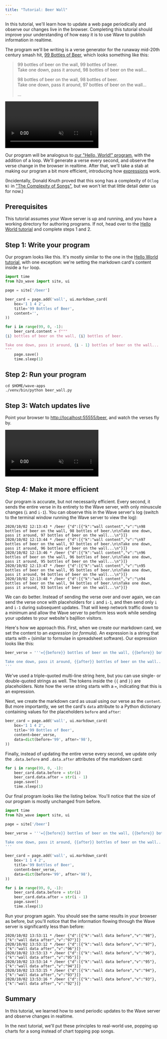 ```yaml
---
title: "Tutorial: Beer Wall"
---
```


In this tutorial, we'll learn how to update a web page periodically and observe our changes live in the browser. Completing this tutorial should improve your understanding of how easy it is to use Wave to publish information in realtime.

The program we'll be writing is a verse generator for the runaway mid-20th century smash hit, [99 Bottles of Beer](https://en.wikipedia.org/wiki/99_Bottles_of_Beer), which looks something like this:

> 99 bottles of beer on the wall, 99 bottles of beer.<br/>
> Take one down, pass it around, 98 bottles of beer on the wall...
>
> 98 bottles of beer on the wall, 98 bottles of beer.<br/>
> Take one down, pass it around, 97 bottles of beer on the wall...
>
> ...

<video autoplay='autoplay' loop='loop' muted='muted'><source src={require('./assets/tutorial-beer__demo.mp4').default} type='video/mp4'/></video>

Our program will be analogous to [our "Hello, World!" program](tutorial-hello.md), with the addition of a loop. We'll generate a verse every second, and observe the verse change in the browser in realtime. After that, we'll take a stab at making our program a bit more efficient, introducing how [expressions](expressions.md) work.

(Incidentally, Donald Knuth proved that this song has a complexity of `O(log N)` in ["The Complexity of Songs"](http://www.cs.bme.hu/~friedl/alg/knuth_song_complexity.pdf), but we won't let that little detail deter us for now.)

## Prerequisites

This tutorial assumes your Wave server is up and running, and you have a working directory for authoring programs. If not, head over to the [Hello World tutorial](tutorial-hello.md) and complete steps 1 and 2.

## Step 1: Write your program

Our program looks like this. It's mostly similar to the one in the  [Hello World tutorial](tutorial-hello.md), with one exception: we're setting the markdown card's content inside a `for` loop.

```py {13-18} title="$HOME/wave-apps/beer_wall.py"
import time
from h2o_wave import site, ui

page = site['/beer']

beer_card = page.add('wall', ui.markdown_card(
    box='1 1 4 2',
    title='99 Bottles of Beer',
    content='',
))

for i in range(99, 0, -1):
    beer_card.content = f"""
{i} bottles of beer on the wall, {i} bottles of beer.

Take one down, pass it around, {i - 1} bottles of beer on the wall...
"""
    page.save()
    time.sleep(1)
```

## Step 2: Run your program

```shell 
cd $HOME/wave-apps
./venv/bin/python beer_wall.py
```

## Step 3: Watch updates live

Point your browser to [http://localhost:55555/beer](http://localhost:55555/beer), and watch the verses fly by.

<video autoplay='autoplay' loop='loop' muted='muted'><source src={require('./assets/tutorial-beer__demo.mp4').default} type='video/mp4'/></video>

## Step 4: Make it more efficient

Our program is accurate, but not necessarily efficient. Every second, it sends the entire verse in its entirety to the Wave server, with only minuscule changes (`i` and `i-1`). You can observe this in the Wave server's log (switch to the terminal window running the Wave server to view the log):  

```
2020/10/02 12:13:43 * /beer {"d":[{"k":"wall content","v":"\n98 bottles of beer on the wall, 98 bottles of beer.\n\nTake one down, pass it around, 97 bottles of beer on the wall...\n"}]}
2020/10/02 12:13:44 * /beer {"d":[{"k":"wall content","v":"\n97 bottles of beer on the wall, 97 bottles of beer.\n\nTake one down, pass it around, 96 bottles of beer on the wall...\n"}]}
2020/10/02 12:13:46 * /beer {"d":[{"k":"wall content","v":"\n96 bottles of beer on the wall, 96 bottles of beer.\n\nTake one down, pass it around, 95 bottles of beer on the wall...\n"}]}
2020/10/02 12:13:47 * /beer {"d":[{"k":"wall content","v":"\n95 bottles of beer on the wall, 95 bottles of beer.\n\nTake one down, pass it around, 94 bottles of beer on the wall...\n"}]}
2020/10/02 12:13:48 * /beer {"d":[{"k":"wall content","v":"\n94 bottles of beer on the wall, 94 bottles of beer.\n\nTake one down, pass it around, 93 bottles of beer on the wall...\n"}]}
```

We can do better. Instead of sending the verse over and over again, we can send the verse once with placeholders for `i` and `i-1`, and then send only `i` and `i-1` during subsequent updates. That will keep network traffic down to a minimum and allow the Wave server to perform less work while sending your updates to your website's bajillion visitors.

Here's how we approach this. First, when we create our markdown card, we set the content to an *expression* (or *formula*). An expression is a string that starts with `=` (similar to formulae in spreadsheet software). Our expression looks like this:

```py
beer_verse = '''={{before}} bottles of beer on the wall, {{before}} bottles of beer.

Take one down, pass it around, {{after}} bottles of beer on the wall...
'''
```
We've used a triple-quoted multi-line string here, but you can use single- or double-quoted strings as well. The tokens inside the `{{` and `}}` are placeholders. Note how the verse string starts with a `=`, indicating that this is an expression.

Next, we create the markdown card as usual using our verse as the `content`. But more importantly, we set the card's `data` attribute to a Python dictionary containing values for the placeholders `before` and `after`:

```py {4-5}
beer_card = page.add('wall', ui.markdown_card(
    box='1 1 4 2',
    title='99 Bottles of Beer',
    content=beer_verse,
    data=dict(before='99', after='98'),
))
```

Finally, instead of updating the entire verse every second, we update only the `.data.before` and `.data.after` attributes of the markdown card:

```py {2-3}
for i in range(99, 0, -1):
    beer_card.data.before = str(i)
    beer_card.data.after = str(i - 1)
    page.save()
    time.sleep(1)
```

Our final program looks like the listing below. You'll notice that the size of our program is mostly unchanged from before.

```py
import time
from h2o_wave import site, ui

page = site['/beer']

beer_verse = '''={{before}} bottles of beer on the wall, {{before}} bottles of beer.

Take one down, pass it around, {{after}} bottles of beer on the wall...
'''

beer_card = page.add('wall', ui.markdown_card(
    box='1 1 4 2',
    title='99 Bottles of Beer',
    content=beer_verse,
    data=dict(before='99', after='98'),
))

for i in range(99, 0, -1):
    beer_card.data.before = str(i)
    beer_card.data.after = str(i - 1)
    page.save()
    time.sleep(1)
```

Run your program again. You should see the same results in your browser as before, but you'll notice that the information flowing through the Wave server is significantly less than before: 

``` 
2020/10/02 13:53:11 * /beer {"d":[{"k":"wall data before","v":"98"},{"k":"wall data after","v":"97"}]}
2020/10/02 13:53:12 * /beer {"d":[{"k":"wall data before","v":"97"},{"k":"wall data after","v":"96"}]}
2020/10/02 13:53:13 * /beer {"d":[{"k":"wall data before","v":"96"},{"k":"wall data after","v":"95"}]}
2020/10/02 13:53:14 * /beer {"d":[{"k":"wall data before","v":"95"},{"k":"wall data after","v":"94"}]}
2020/10/02 13:53:15 * /beer {"d":[{"k":"wall data before","v":"94"},{"k":"wall data after","v":"93"}]}
2020/10/02 13:53:16 * /beer {"d":[{"k":"wall data before","v":"93"},{"k":"wall data after","v":"92"}]}
```

## Summary

In this tutorial, we learned how to send periodic updates to the Wave server and observe changes in realtime. 

In the next tutorial, we'll put these principles to real-world use, popping up charts for a song instead of chart topping pop songs.
